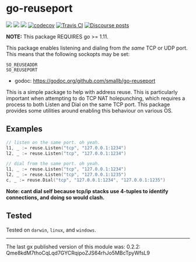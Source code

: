 # go-reuseport

[![](https://img.shields.io/badge/made%20by-Protocol%20Labs-blue.svg?style=flat-square)](https://protocol.ai)
[![](https://img.shields.io/badge/project-libp2p-yellow.svg?style=flat-square)](https://libp2p.io/)
[![](https://img.shields.io/badge/freenode-%23libp2p-yellow.svg?style=flat-square)](https://webchat.freenode.net/?channels=%23libp2p)
[![codecov](https://codecov.io/gh/libp2p/go-reuseport/branch/master/graph/badge.svg)](https://codecov.io/gh/libp2p/go-reuseport)
[![Travis CI](https://travis-ci.org/libp2p/go-reuseport.svg?branch=master)](https://travis-ci.org/libp2p/go-reuseport)
[![Discourse posts](https://img.shields.io/discourse/https/discuss.libp2p.io/posts.svg)](https://discuss.libp2p.io)

**NOTE:** This package REQUIRES go >= 1.11.

This package enables listening and dialing from _the same_ TCP or UDP port.
This means that the following sockopts may be set:

```
SO_REUSEADDR
SO_REUSEPORT
```

- godoc: https://godoc.org/github.com/smallb/go-reuseport

This is a simple package to help with address reuse. This is particularly
important when attempting to do TCP NAT holepunching, which requires a process
to both Listen and Dial on the same TCP port. This package provides some
utilities around enabling this behaviour on various OS.

## Examples


```Go
// listen on the same port. oh yeah.
l1, _ := reuse.Listen("tcp", "127.0.0.1:1234")
l2, _ := reuse.Listen("tcp", "127.0.0.1:1234")
```

```Go
// dial from the same port. oh yeah.
l1, _ := reuse.Listen("tcp", "127.0.0.1:1234")
l2, _ := reuse.Listen("tcp", "127.0.0.1:1235")
c, _ := reuse.Dial("tcp", "127.0.0.1:1234", "127.0.0.1:1235")
```

**Note: cant dial self because tcp/ip stacks use 4-tuples to identify connections, and doing so would clash.**

## Tested

Tested on `darwin`, `linux`, and `windows`.

---

The last gx published version of this module was: 0.2.2: Qme8kdM7thoCqLqd7GYCRqipoZJS64rhJo5MBcTpyWfsL9
